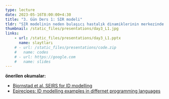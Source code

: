 ```yaml
---
type: lecture
date: 2023-05-16T8:00:00+4:30
title: "3. Gün Ders 1: SIR modeli"
tldr: "SIR modelinin neden bulaşıcı hastalık dinamiklerinin merkezinde yer aldığını anlayın. Basitliğiyle, SIR modelleri, temel üreme sayısı (R0) ve sürü bağışıklığı gibi daha karmaşık kavramları tanıtmanın kapısıdır."
thumbnail: /static_files/presentations/day3_L1.jpg
links: 
    - url: /static_files/presentations/day3_L1.pptx
      name: slaytları
    # - url: /static_files/presentations/code.zip
    #   name: codes
    # - url: https://google.com
    #   name: slides
---
```

**önerilen okumalar:**
- [Bjornstad et al. SEIRS for ID modelling](https://www.nature.com/articles/s41592-020-0856-2)
- [Epirecipes: ID modelling examples in differnet programming languages](http://epirecip.es/epicookbook/)

